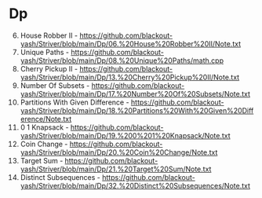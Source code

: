 # Dp

06. House Robber II - https://github.com/blackout-yash/Striver/blob/main/Dp/06.%20House%20Robber%20II/Note.txt
08. Unique Paths - https://github.com/blackout-yash/Striver/blob/main/Dp/08.%20Unique%20Paths/math.cpp
13. Cherry Pickup II - https://github.com/blackout-yash/Striver/blob/main/Dp/13.%20Cherry%20Pickup%20II/Note.txt
17. Number Of Subsets - https://github.com/blackout-yash/Striver/blob/main/Dp/17.%20Number%20Of%20Subsets/Note.txt
18. Partitions With Given Difference - https://github.com/blackout-yash/Striver/blob/main/Dp/18.%20Partitions%20With%20Given%20Difference/Note.txt
19. 0 1 Knapsack - https://github.com/blackout-yash/Striver/blob/main/Dp/19.%200%201%20Knapsack/Note.txt
20. Coin Change - https://github.com/blackout-yash/Striver/blob/main/Dp/20.%20Coin%20Change/Note.txt
21. Target Sum - https://github.com/blackout-yash/Striver/blob/main/Dp/21.%20Target%20Sum/Note.txt
32. Distinct Subsequences - https://github.com/blackout-yash/Striver/blob/main/Dp/32.%20Distinct%20Subsequences/Note.txt
